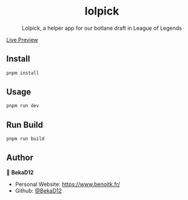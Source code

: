 <h1 align="center">lolpick</h1>

<p align="center">
  Lolpick, a helper app for our botlane draft in League of Legends
</p>

[Live Preview](https://pick.netlify.fr/)

## Install

```sh
pnpm install
```

## Usage

```sh
pnpm run dev
```

## Run Build

```sh
pnpm run build
```

## Author

👤 **BekaD12**

- Personal Website: https://www.benoitk.fr/
- Github: [@BekaD12](https://github.com/bekad12)
